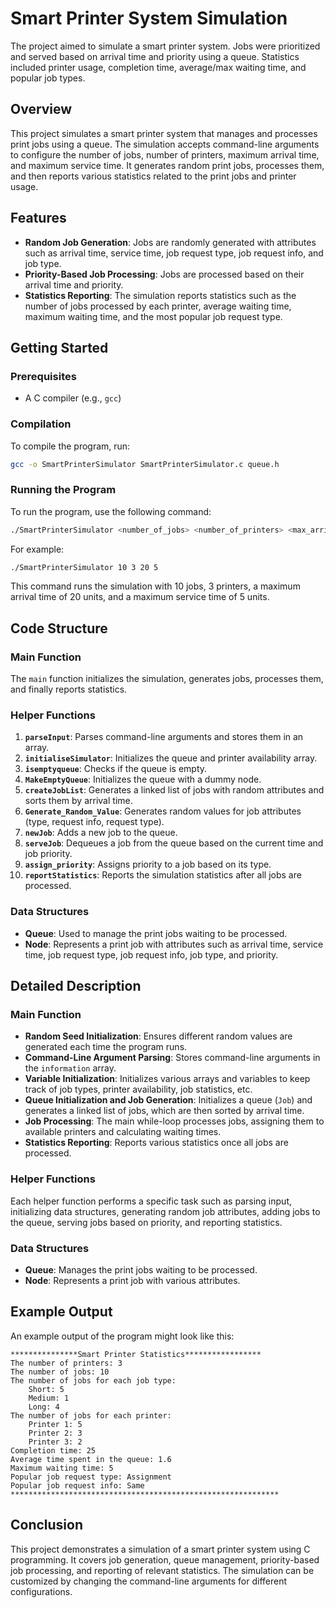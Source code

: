 # Smart Printer System Simulation
The project aimed to simulate a smart printer system. Jobs were prioritized and served based on arrival time and priority using a queue. Statistics included printer usage, completion time, average/max waiting time, and popular job types.

## Overview

This project simulates a smart printer system that manages and processes print jobs using a queue. The simulation accepts command-line arguments to configure the number of jobs, number of printers, maximum arrival time, and maximum service time. It generates random print jobs, processes them, and then reports various statistics related to the print jobs and printer usage.

## Features

- **Random Job Generation**: Jobs are randomly generated with attributes such as arrival time, service time, job request type, job request info, and job type.
- **Priority-Based Job Processing**: Jobs are processed based on their arrival time and priority.
- **Statistics Reporting**: The simulation reports statistics such as the number of jobs processed by each printer, average waiting time, maximum waiting time, and the most popular job request type.

## Getting Started

### Prerequisites

- A C compiler (e.g., `gcc`)

### Compilation

To compile the program, run:

```sh
gcc -o SmartPrinterSimulator SmartPrinterSimulator.c queue.h
```

### Running the Program

To run the program, use the following command:

```sh
./SmartPrinterSimulator <number_of_jobs> <number_of_printers> <max_arrival_time> <max_service_time>
```

For example:

```sh
./SmartPrinterSimulator 10 3 20 5
```

This command runs the simulation with 10 jobs, 3 printers, a maximum arrival time of 20 units, and a maximum service time of 5 units.

## Code Structure

### Main Function

The `main` function initializes the simulation, generates jobs, processes them, and finally reports statistics.

### Helper Functions

1. **`parseInput`**: Parses command-line arguments and stores them in an array.
2. **`initialiseSimulator`**: Initializes the queue and printer availability array.
3. **`isemptyqueue`**: Checks if the queue is empty.
4. **`MakeEmptyQueue`**: Initializes the queue with a dummy node.
5. **`createJobList`**: Generates a linked list of jobs with random attributes and sorts them by arrival time.
6. **`Generate_Random_Value`**: Generates random values for job attributes (type, request info, request type).
7. **`newJob`**: Adds a new job to the queue.
8. **`serveJob`**: Dequeues a job from the queue based on the current time and job priority.
9. **`assign_priority`**: Assigns priority to a job based on its type.
10. **`reportStatistics`**: Reports the simulation statistics after all jobs are processed.

### Data Structures

- **Queue**: Used to manage the print jobs waiting to be processed.
- **Node**: Represents a print job with attributes such as arrival time, service time, job request type, job request info, job type, and priority.

## Detailed Description

### Main Function

- **Random Seed Initialization**: Ensures different random values are generated each time the program runs.
- **Command-Line Argument Parsing**: Stores command-line arguments in the `information` array.
- **Variable Initialization**: Initializes various arrays and variables to keep track of job types, printer availability, job statistics, etc.
- **Queue Initialization and Job Generation**: Initializes a queue (`Job`) and generates a linked list of jobs, which are then sorted by arrival time.
- **Job Processing**: The main while-loop processes jobs, assigning them to available printers and calculating waiting times.
- **Statistics Reporting**: Reports various statistics once all jobs are processed.

### Helper Functions

Each helper function performs a specific task such as parsing input, initializing data structures, generating random job attributes, adding jobs to the queue, serving jobs based on priority, and reporting statistics.

### Data Structures

- **Queue**: Manages the print jobs waiting to be processed.
- **Node**: Represents a print job with various attributes.

## Example Output

An example output of the program might look like this:

```plaintext
***************Smart Printer Statistics*****************
The number of printers: 3
The number of jobs: 10
The number of jobs for each job type:
    Short: 5
    Medium: 1
    Long: 4
The number of jobs for each printer:
    Printer 1: 5
    Printer 2: 3
    Printer 3: 2
Completion time: 25
Average time spent in the queue: 1.6
Maximum waiting time: 5
Popular job request type: Assignment
Popular job request info: Same
************************************************************
```

## Conclusion

This project demonstrates a simulation of a smart printer system using C programming. It covers job generation, queue management, priority-based job processing, and reporting of relevant statistics. The simulation can be customized by changing the command-line arguments for different configurations.
